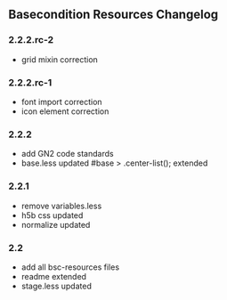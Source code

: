 ## Basecondition Resources Changelog

### 2.2.2.rc-2

* grid mixin correction

### 2.2.2.rc-1

* font import correction
* icon element correction

### 2.2.2

* add GN2 code standards
* base.less updated #base > .center-list(); extended

### 2.2.1

* remove variables.less
* h5b css updated
* normalize updated

### 2.2

* add all bsc-resources files
* readme extended
* stage.less updated